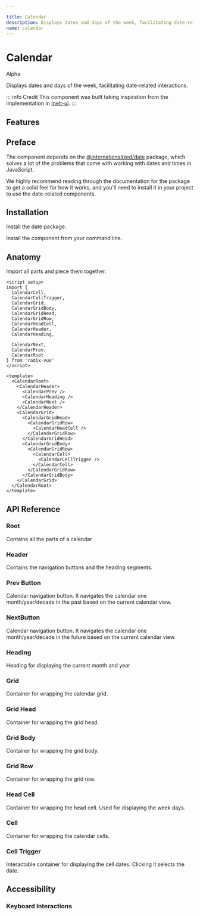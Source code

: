 ```yaml
---

title: Calendar
description: Displays dates and days of the week, facilitating date-related interactions.
name: calendar
---
```


# Calendar

<Badge>Alpha</Badge>

<Description>
Displays dates and days of the week, facilitating date-related interactions.
</Description>

<ComponentPreview name="Calendar" />

::: info Credit
This component was built taking inspiration from the implementation in [melt-ui](https://github.com/melt-ui/melt-ui).
:::

## Features

<Highlights
  :features="[
    'Full keyboard navigation',
    'Can be controlled or uncontrolled',
    'Focus is fully managed',
    'Localization support',
    'Highly composable'
  ]"
/>

## Preface

The component depends on the [@internationalized/date](https://react-spectrum.adobe.com/internationalized/date/index.html) package, which solves a lot of the problems that come with working with dates and times in JavaScript.


We highly recommend reading through the documentation for the package to get a solid feel for how it works, and you'll need to install it in your project to use the date-related components.

## Installation

Install the date package.
 
<InstallationTabs value="@internationalized/date" />

Install the component from your command line.

<InstallationTabs value="radix-vue" />

## Anatomy

Import all parts and piece them together.

```vue
<script setup>
import {
  CalendarCell,
  CalendarCellTrigger,
  CalendarGrid,
  CalendarGridBody,
  CalendarGridHead,
  CalendarGridRow,
  CalendarHeadCell,
  CalendarHeader,
  CalendarHeading,

  CalendarNext,
  CalendarPrev,
  CalendarRoot
} from 'radix-vue'
</script>

<template>
  <CalendarRoot>
    <CalendarHeader>
      <CalendarPrev />
      <CalendarHeading />
      <CalendarNext />
    </CalendarHeader>
    <CalendarGrid>
      <CalendarGridHead>
        <CalendarGridRow>
          <CalendarHeadCell />
        </CalendarGridRow>
      </CalendarGridHead>
      <CalendarGridBody>
        <CalendarGridRow>
          <CalendarCell>
            <CalendarCellTrigger />
          </CalendarCell>
        </CalendarGridRow>
      </CalendarGridBody>
    </CalendarGrid>
  </CalendarRoot>
</template>
```

## API Reference

### Root

Contains all the parts of a calendar

<!-- @include: @/meta/CalendarRoot.md -->

<DataAttributesTable
  :data="[
    {
      attribute: '[data-readonly]',
      values: 'Present when readonly',
    },
    {
      attribute: '[data-disabled]',
      values: 'Present when disabled',
    },
    {
      attribute: '[data-invalid]',
      values: 'Present when invalid',
    }
  ]"
/>


### Header

Contains the navigation buttons and the heading segments.

<!-- @include: @/meta/CalendarHeader.md -->

### Prev Button

Calendar navigation button. It navigates the calendar one month/year/decade in the past based on the current calendar view.

<!-- @include: @/meta/CalendarPrev.md -->

<DataAttributesTable
  :data="[
    {
      attribute: '[data-disabled]',
      values: 'Present when disabled',
    },
  ]"
/>


### NextButton

Calendar navigation button. It navigates the calendar one month/year/decade in the future based on the current calendar view.

<!-- @include: @/meta/CalendarNext.md -->

<DataAttributesTable
  :data="[
    {
      attribute: '[data-disabled]',
      values: 'Present when disabled',
    },
  ]"
/>


### Heading

Heading for displaying the current month and year

<!-- @include: @/meta/CalendarHeading.md -->

<DataAttributesTable
  :data="[
    {
      attribute: '[data-disabled]',
      values: 'Present when disabled',
    }
  ]"
/>


### Grid

Container for wrapping the calendar grid.

<!-- @include: @/meta/CalendarGrid.md -->

<DataAttributesTable
  :data="[
    {
      attribute: '[data-readonly]',
      values: 'Present when readonly',
    },
    {
      attribute: '[data-disabled]',
      values: 'Present when disabled',
    }
  ]"
/>


### Grid Head

Container for wrapping the grid head.

<!-- @include: @/meta/CalendarGridHead.md -->

### Grid Body

Container for wrapping the grid body.

<!-- @include: @/meta/CalendarGridBody.md -->

### Grid Row

Container for wrapping the grid row.

<!-- @include: @/meta/CalendarGridRow.md -->

### Head Cell

Container for wrapping the head cell. Used for displaying the week days.

<!-- @include: @/meta/CalendarHeadCell.md -->

### Cell

Container for wrapping the calendar cells.

<!-- @include: @/meta/CalendarCell.md -->

<DataAttributesTable
  :data="[
    {
      attribute: '[data-disabled]',
      values: 'Present when disabled',
    },
  ]"
/>


### Cell Trigger

Interactable container for displaying the cell dates. Clicking it selects the date.

<!-- @include: @/meta/CalendarCellTrigger.md -->


<DataAttributesTable
  :data="[
    {
      attribute: '[data-selected]',
      values: 'Present when selected',
    },
    {
      attribute: '[data-value]',
      values: 'The ISO string value of the date.',
    },
    {
      attribute: '[data-disabled]',
      values: 'Present when disabled',
    },
    {
      attribute: '[data-unavailable]',
      values: 'Present when unavailable',
    },
    {
      attribute: '[data-today]',
      values: 'Present when today',
    },
    {
      attribute: '[data-outside-view]',
      values: 'Present when the date is outside the current month it is displayed in.',
    },
    {
      attribute: '[data-outside-visible-view]',
      values: 'Present when the date is outside the months that are visible on the calendar.',
    },
    {
      attribute: '[data-focused]',
      values: 'Present when focused',
    }
  ]"
/>


## Accessibility

### Keyboard Interactions

<KeyboardTable
  :data="[
    {
      keys: ['Tab'],
      description: 'When focus moves onto the calendar, focuses the first navigation button.'
    },
    {
      keys: ['Space'],
      description:`
      <span>
          When the focus is on either <Code>CalendarNext</Code> or <Code>CalendarPrev</Code>, it navigates the calendar. Otherwise, it selects the date.
      </span>
    ` ,
    },
    {
      keys: ['Enter'],
      description:`
      <span>
          When the focus is on either <Code>CalendarNext</Code> or <Code>CalendarPrev</Code>, it navigates the calendar. Otherwise, it selects the date.
      </span>
    ` ,
    },
    {
      keys: ['ArrowLeft', 'ArrowRight', 'ArrowUp', 'ArrowDown'],
      description:
      `
        When the focus is on <Code>CalendarCellTrigger</Code>, it navigates the dates, changing the month/year/decade if necessary.
      `
    }
  ]"
/>
